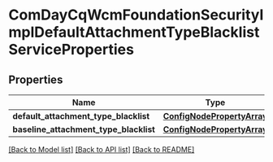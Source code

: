 # ComDayCqWcmFoundationSecurityImplDefaultAttachmentTypeBlacklistServiceProperties

## Properties
Name | Type | Description | Notes
------------ | ------------- | ------------- | -------------
**default_attachment_type_blacklist** | [**ConfigNodePropertyArray**](ConfigNodePropertyArray.md) |  | [optional] 
**baseline_attachment_type_blacklist** | [**ConfigNodePropertyArray**](ConfigNodePropertyArray.md) |  | [optional] 

[[Back to Model list]](../README.md#documentation-for-models) [[Back to API list]](../README.md#documentation-for-api-endpoints) [[Back to README]](../README.md)


